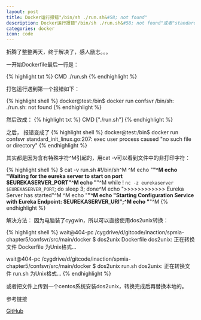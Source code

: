 ```yaml
---
layout: post
title: Docker运行报错"/bin/sh ./run.sh&#58; not found"
description: Docker运行报错"/bin/sh ./run.sh&#58; not found"或者"standard_init_linux.go：207&#58; exec user process caused"
categories: docker
icon: code
---
```


折腾了整整两天，终于解决了，感人励志。。。

一开始<xcode>Dockerfile</xcode>最后一行是：

{% highlight txt %}
CMD ./run.sh
{% endhighlight %}

打包运行遇到第一个报错如下：

{% highlight shell %}
docker@test:/bin$ docker run confsvr
/bin/sh: ./run.sh: not found
{% endhighlight %}

然后改成：
{% highlight txt %}
CMD ["./run.sh"]
{% endhighlight %}

之后， 报错变成了
{% highlight shell %}
docker@test:/bin$ docker run confsvr
standard_init_linux.go:207: exec user process caused "no such file or directory"
{% endhighlight %}

其实都是因为含有特殊字符<xcode>^M</xcode>引起的，用<xcode>cat -v</xcode>可以看到文件中的非打印字符：

{% highlight shell %}
$ cat -v run.sh
#!/bin/sh^M
^M
echo "********************************************************"^M
echo "Waiting for the eureka server to start  on port $EUREKASERVER_PORT"^M
echo "********************************************************"^M
while ! `nc -z eurekaserver $EUREKASERVER_PORT`; do sleep 3; done^M
echo ">>>>>>>>>>>> Eureka Server has started"^M
^M
echo "********************************************************"^M
echo "Starting Configuration Service with Eureka Endpoint:  $EUREKASERVER_URI";^M
echo "********************************************************"^M
{% endhighlight %}


解决方法：
因为电脑装了<xcode>cygwin</xcode>，所以可以直接使用<xcode>dos2unix</xcode>转换：

{% highlight shell %}
wait@404-pc /cygdrive/d/gitcode/inaction/spmia-chapter5/confsvr/src/main/docker
$ dos2unix Dockerfile
dos2unix: 正在转换文件 Dockerfile 为Unix格式...

wait@404-pc /cygdrive/d/gitcode/inaction/spmia-chapter5/confsvr/src/main/docker
$ dos2unix run.sh
dos2unix: 正在转换文件 run.sh 为Unix格式...
{% endhighlight %}

或者把文件上传到一个<xcode>centos</xcode>系统安装<xcode>dos2unix</xcode>，转换完成后再替换本地的。

参考链接

[GitHub](https://github.com/docker/labs/issues/215#issuecomment-301784510)


